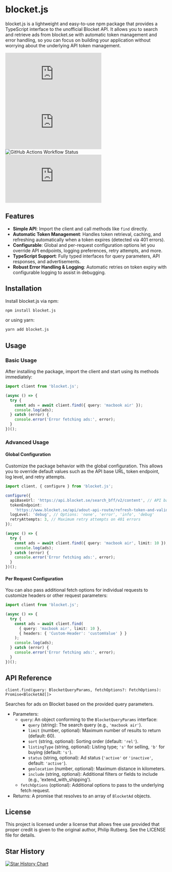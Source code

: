 # blocket.js

blocket.js is a lightweight and easy-to-use npm package that provides a TypeScript interface to the unofficial Blocket API. It allows you to search and retrieve ads from blocket.se with automatic token management and error handling, so you can focus on building your application without worrying about the underlying API token management.

![NPM Version](https://img.shields.io/npm/v/blocket.js)
![NPM Downloads](https://img.shields.io/npm/dm/blocket.js)
![GitHub Actions Workflow Status](https://img.shields.io/github/actions/workflow/status/rutbergphilip/blocket.js/publish.yaml)
![NPM Unpacked Size](https://img.shields.io/npm/unpacked-size/blocket.js)

## Features

- **Simple API**: Import the client and call methods like `find` directly.
- **Automatic Token Management**: Handles token retrieval, caching, and refreshing automatically when a token expires (detected via 401 errors).
- **Configurable**: Global and per-request configuration options let you override API endpoints, logging preferences, retry attempts, and more.
- **TypeScript Support**: Fully typed interfaces for query parameters, API responses, and advertisements.
- **Robust Error Handling & Logging**: Automatic retries on token expiry with configurable logging to assist in debugging.

## Installation

Install blocket.js via npm:

```bash
npm install blocket.js
```

or using yarn:

```bash
yarn add blocket.js
```

## Usage

### Basic Usage

After installing the package, import the client and start using its methods immediately:

```ts
import client from 'blocket.js';

(async () => {
  try {
    const ads = await client.find({ query: 'macbook air' });
    console.log(ads);
  } catch (error) {
    console.error('Error fetching ads:', error);
  }
})();
```

### Advanced Usage

#### Global Configuration

Customize the package behavior with the global configuration. This allows you to override default values such as the API base URL, token endpoint, log level, and retry attempts.

```ts
import client, { configure } from 'blocket.js';

configure({
  apiBaseUrl: 'https://api.blocket.se/search_bff/v2/content', // API base URL (default)
  tokenEndpoint:
    'https://www.blocket.se/api/adout-api-route/refresh-token-and-validate-session', // Token endpoint
  logLevel: 'debug', // Options: 'none', 'error', 'info', 'debug'
  retryAttempts: 3, // Maximum retry attempts on 401 errors
});

(async () => {
  try {
    const ads = await client.find({ query: 'macbook air', limit: 10 });
    console.log(ads);
  } catch (error) {
    console.error('Error fetching ads:', error);
  }
})();
```

#### Per Request Configuration

You can also pass additional fetch options for individual requests to customize headers or other request parameters:

```ts
import client from 'blocket.js';

(async () => {
  try {
    const ads = await client.find(
      { query: 'macbook air', limit: 10 },
      { headers: { 'Custom-Header': 'customValue' } }
    );
    console.log(ads);
  } catch (error) {
    console.error('Error fetching ads:', error);
  }
})();
```

## API Reference

`client.find(query: BlocketQueryParams, fetchOptions?: FetchOptions): Promise<BlocketAd[]>`

Searches for ads on Blocket based on the provided query parameters.

- Parameters:
  - `query`: An object conforming to the `BlocketQueryParams` interface:
    - `query` (string): The search query (e.g., `'macbook air'`).
    - `limit` (number, optional): Maximum number of results to return (default: 60).
    - `sort` (string, optional): Sorting order (default: `'rel'`).
    - `listingType` (string, optional): Listing type; `'s'` for selling, `'b'` for buying (default: `'s'`).
    - `status` (string, optional): Ad status (`'active'` or `'inactive'`, default: `'active'`).
    - `geolocation` (number, optional): Maximum distance in kilometers.
    - `include` (string, optional): Additional filters or fields to include (e.g., 'extend_with_shipping').
  - `fetchOptions` (optional): Additional options to pass to the underlying fetch request.
- Returns: A promise that resolves to an array of `BlocketAd` objects.

## License

This project is licensed under a license that allows free use provided that proper credit is given to the original author, Philip Rutberg. See the LICENSE file for details.

## Star History

[![Star History Chart](https://api.star-history.com/svg?repos=rutbergphilip/blocket.js&type=Date)](https://star-history.com/#rutbergphilip/blocket.js&Date)
